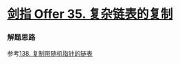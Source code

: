 # [剑指 Offer 35. 复杂链表的复制](https://leetcode-cn.com/problems/fu-za-lian-biao-de-fu-zhi-lcof/)

### 解题思路
参考[138. 复制带随机指针的链表](https://leetcode-cn.com/problems/copy-list-with-random-pointer/)
